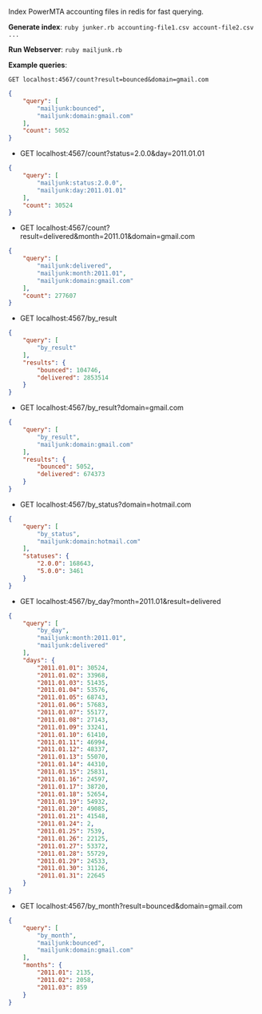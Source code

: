 Index PowerMTA accounting files in redis for fast querying.

**Generate index**: `ruby junker.rb accounting-file1.csv account-file2.csv ...`

**Run Webserver**: `ruby mailjunk.rb`

**Example queries**:

    GET localhost:4567/count?result=bounced&domain=gmail.com
```json
{
    "query": [
        "mailjunk:bounced",
        "mailjunk:domain:gmail.com"
    ],
    "count": 5052
}
```
-
    GET localhost:4567/count?status=2.0.0&day=2011.01.01
```json
{
    "query": [
        "mailjunk:status:2.0.0",
        "mailjunk:day:2011.01.01"
    ],
    "count": 30524
}
```
-
    GET localhost:4567/count?result=delivered&month=2011.01&domain=gmail.com

```json
{
    "query": [
        "mailjunk:delivered",
        "mailjunk:month:2011.01",
        "mailjunk:domain:gmail.com"
    ],
    "count": 277607
}
```
-
    GET localhost:4567/by_result
```json
{
    "query": [
        "by_result"
    ],
    "results": {
        "bounced": 104746,
        "delivered": 2853514
    }
}
```
-
    GET localhost:4567/by_result?domain=gmail.com
```json
{
    "query": [
        "by_result",
        "mailjunk:domain:gmail.com"
    ],
    "results": {
        "bounced": 5052,
        "delivered": 674373
    }
}
```
-
    GET localhost:4567/by_status?domain=hotmail.com
```json
{
    "query": [
        "by_status",
        "mailjunk:domain:hotmail.com"
    ],
    "statuses": {
        "2.0.0": 168643,
        "5.0.0": 3461
    }
}
```
-
    GET localhost:4567/by_day?month=2011.01&result=delivered
```json
{
    "query": [
        "by_day",
        "mailjunk:month:2011.01",
        "mailjunk:delivered"
    ],
    "days": {
        "2011.01.01": 30524,
        "2011.01.02": 33968,
        "2011.01.03": 51435,
        "2011.01.04": 53576,
        "2011.01.05": 68743,
        "2011.01.06": 57683,
        "2011.01.07": 55177,
        "2011.01.08": 27143,
        "2011.01.09": 33241,
        "2011.01.10": 61410,
        "2011.01.11": 46994,
        "2011.01.12": 48337,
        "2011.01.13": 55070,
        "2011.01.14": 44310,
        "2011.01.15": 25831,
        "2011.01.16": 24597,
        "2011.01.17": 38720,
        "2011.01.18": 52654,
        "2011.01.19": 54932,
        "2011.01.20": 49085,
        "2011.01.21": 41548,
        "2011.01.24": 2,
        "2011.01.25": 7539,
        "2011.01.26": 22125,
        "2011.01.27": 53372,
        "2011.01.28": 55729,
        "2011.01.29": 24533,
        "2011.01.30": 31126,
        "2011.01.31": 22645
    }
}
```
-
    GET localhost:4567/by_month?result=bounced&domain=gmail.com
```json
{
    "query": [
        "by_month",
        "mailjunk:bounced",
        "mailjunk:domain:gmail.com"
    ],
    "months": {
        "2011.01": 2135,
        "2011.02": 2058,
        "2011.03": 859
    }
}
```